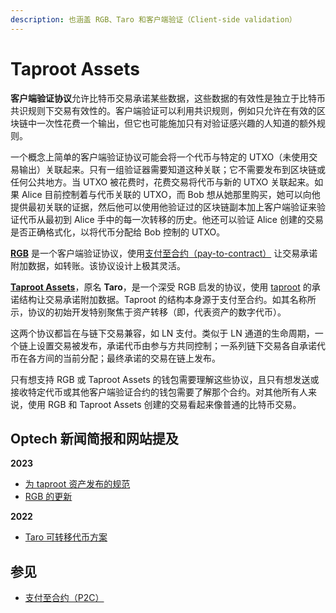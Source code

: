 ```yaml
---
description: 也涵盖 RGB、Taro 和客户端验证（Client-side validation）
---
```


# Taproot Assets

**客户端验证协议**允许比特币交易承诺某些数据，这些数据的有效性是独立于比特币共识规则下交易有效性的。客户端验证可以利用共识规则，例如只允许在有效的区块链中一次性花费一个输出，但它也可能施加只有对验证感兴趣的人知道的额外规则。

一个概念上简单的客户端验证协议可能会将一个代币与特定的 UTXO（未使用交易输出）关联起来。只有一组验证器需要知道这种关联；它不需要发布到区块链或任何公共地方。当 UTXO 被花费时，花费交易将代币与新的 UTXO 关联起来。如果 Alice 目前控制着与代币关联的 UTXO，而 Bob 想从她那里购买，她可以向他提供最初关联的证据，然后他可以使用他验证过的区块链副本加上客户端验证来验证代币从最初到 Alice 手中的每一次转移的历史。他还可以验证 Alice 创建的交易是否正确格式化，以将代币分配给 Bob 控制的 UTXO。

[**RGB**](https://rgb.tech/) 是一个客户端验证协议，使用[支付至合约（pay-to-contract）](https://bitcoinops.org/en/topics/pay-to-contract-outputs/) 让交易承诺附加数据，如转账。该协议设计上极其灵活。

[**Taproot Assets**](https://docs.lightning.engineering/the-lightning-network/taproot-assets/)，原名 **Taro**，是一个深受 RGB 启发的协议，使用 [taproot](https://bitcoinops.org/en/topics/taproot/) 的承诺结构让交易承诺附加数据。Taproot 的结构本身源于支付至合约。如其名称所示，协议的初始开发特别聚焦于资产转移（即，代表资产的数字代币）。

这两个协议都旨在与链下交易兼容，如 LN 支付。类似于 LN 通道的生命周期，一个链上设置交易被发布，承诺代币由参与方共同控制；一系列链下交易各自承诺代币在各方间的当前分配；最终承诺的交易在链上发布。

只有想支持 RGB 或 Taproot Assets 的钱包需要理解这些协议，且只有想发送或接收特定代币或其他客户端验证合约的钱包需要了解那个合约。对其他所有人来说，使用 RGB 和 Taproot Assets 创建的交易看起来像普通的比特币交易。

## Optech 新闻简报和网站提及

**2023**

* [为 taproot 资产发布的规范](https://bitcoinops.org/en/newsletters/2023/09/13/#specifications-for-taproot-assets)
* [RGB 的更新](https://bitcoinops.org/en/newsletters/2023/04/19/#rgb-update)

**2022**

* [Taro 可转移代币方案](https://bitcoinops.org/en/newsletters/2022/04/13/#transferable-token-scheme)

## 参见

* [支付至合约（P2C）](https://bitcoinops.org/en/topics/pay-to-contract-outputs/)
